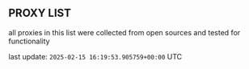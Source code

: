 ## PROXY LIST

all proxies in this list were collected from open sources and tested for functionality

last update: `2025-02-15 16:19:53.905759+00:00` UTC